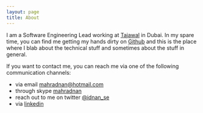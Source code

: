 ```yaml
---
layout: page
title: About
---
```


I am a Software Engineering Lead working at <a href="http://tajawal.com" target="_blank" rel="external">Tajawal</a> in Dubai. In my spare time, you can find me getting my hands dirty on <a href="http://github.com/idnan" target="_blank" rel="external">Github</a> and this is the place where I blab about the technical stuff and sometimes about the stuff in general.

If you want to contact me, you can reach me via one of the following communication channels:

- via email <a href="mailto:mahradnan@hotmail.com">mahradnan@hotmail.com</a>
- through skype <a href="skype:mahradnan?add">mahradnan</a>
- reach out to me on twitter [@idnan_se](http://twitter.com/idnan_se)
- via [linkedin](http://www.linkedin.com/in/adnaanahmed)
